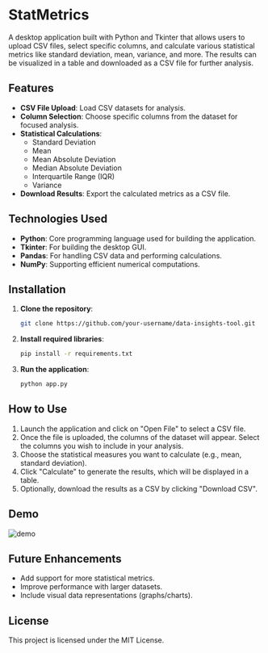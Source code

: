 # StatMetrics

A desktop application built with Python and Tkinter that allows users to upload CSV files, select specific columns, and calculate various statistical metrics like standard deviation, mean, variance, and more. The results can be visualized in a table and downloaded as a CSV file for further analysis.

## Features

- **CSV File Upload**: Load CSV datasets for analysis.
- **Column Selection**: Choose specific columns from the dataset for focused analysis.
- **Statistical Calculations**:
  - Standard Deviation
  - Mean
  - Mean Absolute Deviation
  - Median Absolute Deviation
  - Interquartile Range (IQR)
  - Variance
- **Download Results**: Export the calculated metrics as a CSV file.

## Technologies Used

- **Python**: Core programming language used for building the application.
- **Tkinter**: For building the desktop GUI.
- **Pandas**: For handling CSV data and performing calculations.
- **NumPy**: Supporting efficient numerical computations.

## Installation

1. **Clone the repository**:
    ```bash
    git clone https://github.com/your-username/data-insights-tool.git
    ```
   
2. **Install required libraries**:
    ```bash
    pip install -r requirements.txt
    ```

3. **Run the application**:
    ```bash
    python app.py
    ```

## How to Use

1. Launch the application and click on "Open File" to select a CSV file.
2. Once the file is uploaded, the columns of the dataset will appear. Select the columns you wish to include in your analysis.
3. Choose the statistical measures you want to calculate (e.g., mean, standard deviation).
4. Click "Calculate" to generate the results, which will be displayed in a table.
5. Optionally, download the results as a CSV by clicking "Download CSV".

## Demo
![demo](https://github.com/Himank-Khatri/PyStaticsGUI/assets/86199877/ada1778c-dc31-4777-922d-1315776b687b)

## Future Enhancements

- Add support for more statistical metrics.
- Improve performance with larger datasets.
- Include visual data representations (graphs/charts).

## License

This project is licensed under the MIT License.

